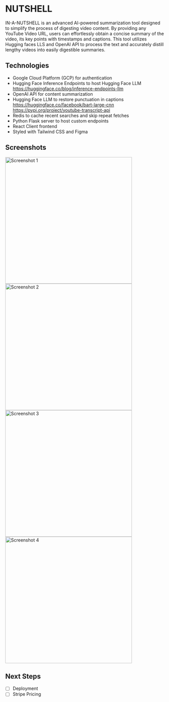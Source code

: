 # NUTSHELL
IN-A-NUTSHELL is an advanced AI-powered summarization tool designed to simplify the process of digesting video content. By providing any YouTube Video URL, users can effortlessly obtain a concise summary of the video, its key points with timestamps and captions. This tool utilizes Hugging faces LLS and OpenAI API to process the text and accurately distill lengthy videos into easily digestible summaries.

## Technologies
- Google Cloud Platform (GCP) for authentication
- Hugging Face Inference Endpoints to host Hugging Face LLM<br>
  https://huggingface.co/blog/inference-endpoints-llm
- OpenAI API for content summarization
- Hugging Face LLM to restore punctuation in captions<br>
  https://huggingface.co/facebook/bart-large-cnn<br>
  https://pypi.org/project/youtube-transcript-api
- Redis to cache recent searches and skip repeat fetches
- Python Flask server to host custom endpoints
- React Client frontend
- Styled with Tailwind CSS and Figma

## Screenshots
<img src="https://github.com/sahlbakshi/nutshell/assets/86169374/54bcceeb-db77-4ca8-894d-0f24c6b8481b" width="400px;" alt="Screenshot 1"/>
<img src="https://github.com/sahlbakshi/nutshell/assets/86169374/dc223a89-17a4-4a5c-8660-9fc6832beaf1" width="400px;" alt="Screenshot 2"/>
<img src="https://github.com/sahlbakshi/nutshell/assets/86169374/18d2ae1c-f5fd-49ae-941c-5eb0d4ddbec9" width="400px;" alt="Screenshot 3"/>
<img src="https://github.com/sahlbakshi/nutshell/assets/86169374/9f72fa80-4e1b-4da0-ad5a-910d8b87df83" width="400px;" alt="Screenshot 4"/>

## Next Steps
- [ ] Deployment
- [ ] Stripe Pricing
